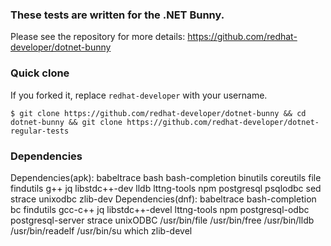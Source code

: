 ### These tests are written for the .NET Bunny.

Please see the repository for more details: https://github.com/redhat-developer/dotnet-bunny

### Quick clone

If you forked it, replace `redhat-developer` with your username.

```
$ git clone https://github.com/redhat-developer/dotnet-bunny && cd dotnet-bunny && git clone https://github.com/redhat-developer/dotnet-regular-tests
```

### Dependencies

Dependencies(apk): babeltrace bash bash-completion binutils coreutils file findutils g++ jq libstdc++-dev lldb lttng-tools npm postgresql psqlodbc sed strace unixodbc zlib-dev
Dependencies(dnf): babeltrace bash-completion bc findutils gcc-c++ jq libstdc++-devel lttng-tools npm postgresql-odbc postgresql-server strace unixODBC /usr/bin/file /usr/bin/free /usr/bin/lldb /usr/bin/readelf /usr/bin/su which zlib-devel
